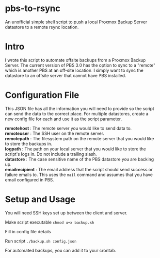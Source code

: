 # pbs-to-rsync
An unofficial simple shell script to push a local Proxmox Backup Server datastore to a remote rsync location.

# Intro
I wrote this script to automate offsite backups from a Proxmox Backup Server. The current version of PBS 3.0 has 
the option to sync to a "remote" which is another PBS at an off-site location. I simply want to sync the datastore
to an offsite server that cannot have PBS installed. 

# Configuration File
This JSON file has all the information you will need to provide so the script can send the data to the correct place. For multiple datastores, create a new config file for each and use it as the script parameter.

**remotehost**     : The remote server you would like to send data to. <br>
**remoteuser**     : The SSH user on the remote server. <br>
**remotepath**     : The filesystem path on the remote server that you would like to store the backups in. <br>
**logpath**        : The path on your local server that you would like to store the script's logs in. Do not include a trailing slash. <br>
**datastore**      : The case sensitive name of the PBS datastore you are backing up. <br>
**emailrecipient** : The email address that the script should send success or failure emails to. This uses the ```mail``` command and assumes that you have email configured in PBS. <br>

# Setup and Usage
You will need SSH keys set up between the client and server.

Make script executable
```chmod u+x backup.sh```

Fill in config file details

Run script
```./backup.sh config.json```

For automated backups, you can add it to your crontab.